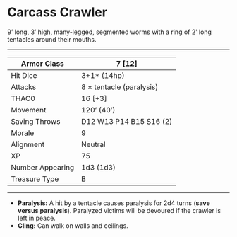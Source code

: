 # Carcass Crawler

9’ long, 3’ high, many-legged, segmented worms with a ring of 2’ long tentacles around their mouths.

------

| Armor Class     | 7 [12]                   |
| ---------------- | ------------------------ |
| Hit Dice         | 3+1* (14hp)              |
| Attacks          | 8 × tentacle (paralysis) |
| THAC0            | 16 [+3]                  |
| Movement         | 120’ (40’)               |
| Saving Throws    | D12 W13 P14 B15 S16 (2)  |
| Morale           | 9                        |
| Alignment        | Neutral                  |
| XP               | 75                       |
| Number Appearing | 1d3 (1d3)                |
| Treasure Type    | B                        |

------

- **Paralysis:** A hit by a tentacle causes paralysis for 2d4 turns (**save versus paralysis**). Paralyzed victims will be devoured if the crawler is left in peace.
- **Cling:** Can walk on walls and ceilings.